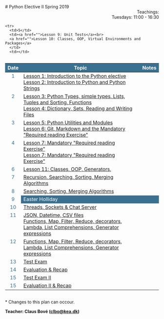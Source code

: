 <head>
  <style> 
    
    h1:first-of-type {display: none;}
    #github {text-align: right; margin:-50px 0 50px 0}
    #teachings {text-align: right; margin: 0px 0 10px 0}
    #tbl {display: inline-table}
    td {vertical-align: top;}
    thead th {background-color: #3a7090; color:#ffffff}
    td:nth-child(1) {color: #3a7090; text-align:center}
  </style>
</head>
# Python Elective II Spring 2019

<!-- <div id="github"><a href="https://github.com/python-elective-2-spring-2019/">GitHub</a>
</div> -->

<div id="teachings">
  Teachings: <br> Tuesdays: 11:00 - 16:30<br> 
</div>

<table id="tbl">
  <thead>
  <tr>
      <th>Date</th>
      <th>Topic</th>
      <th>Notes</th>
  </tr>
  </thead>
  <tbody>
  <tr>
      <td>1</td>
      <td>    
        <a href="https://github.com/python-elective-2-spring-2019/Lesson-01-Introduction-to-the-Python-elective/blob/master/README.md">Lesson 1: Introduction to the Python elective</a><br>
        <a href="https://github.com/python-elective-2-spring-2019/Lesson-02-Introduction-to-Python-and-Python-Strings/blob/master/README.md">Lesson 2: Introduction to Python and Python Strings</a>
        </td>
    <td></td>
  </tr>
  
  <tr>
      <td>2</td>
      <td><a href="https://github.com/python-elective-2-spring-2019/Lesson-03-Python-Types-simple-types-Lists-Tuples-and-Sorting/blob/master/README.md">Lesson 3: Python Types, simple types, Lists, Tuples and Sorting, Functions</a><br>
      <a href="https://github.com/python-elective-2-spring-2019/Lesson-04-Dictionary-Sets-Reading-and-Writing-Files/blob/master/README.md">Lesson 4: Dictionary, Sets, Reading and Writing Files</a>
      </td>
      <td></td>
  </tr>
  
  <tr>
      <td>3</td>
      <td><a href="https://github.com/python-elective-2-spring-2019/Lesson-05-Python-Utilities-and-Modules/blob/master/README.md">Lesson 5: Python Utilities and Modules</a><br>
      <a href="https://github.com/python-elective-2-spring-2019/Lesson-06-Git-Markdown-and-Required-reading-Exercise/blob/master/README.md">Lesson 6: Git, Markdown and the Mandatory "Required reading Exercise"</a>
      </td>
      <td></td>
  </tr>  
  
<tr>     
      <td>4</td>
      <td><a href="https://github.com/python-elective-2-spring-2019/Lesson-07-Required-reading-Exercise/blob/master/README.md">Lesson 7: Mandatory "Required reading Exercise"</a><br>
      <a href="https://github.com/python-elective-2-spring-2019/Lesson-08-Required-reading-Exercise/blob/master/README.md">Lesson 7: Mandatory "Required reading Exercise"</a>
      </td>
      <td></td>
  </tr>

    <tr>   
      <td>5</td>
      <td><a href="">Lesson 9: Unit Tests</a><br>
      <a href="">Lesson 10: Classes, OOP, Virtual Environments and Packages</a>
      </td>
      <td></td>
  </tr>
    
  <tr> 
      <td>6</td>
      <td><a href="">Lesson 11: Classes, OOP, Generators, </a>
      </td>
      <td></td>
  </tr>
  
  <tr>  
      <td>7</td>
      <td><a href="">Recursion, Searching, Sorting, Merging Algorithms</a></td>
      <td></td>
  </tr>

  <tr>  
      <td>8</td>
      <td><a href="">Searching, Sorting, Merging Algorithms</a></td>
      <td></td>
  </tr>

  <tr >
      <td>9</td>
      <td style="background-color: #3a7090; color:#fff">Easter Holliday</td>
      <td style="background-color: #3a7090; color:#fff"></td>
  </tr>

  <tr> 
      <td>10</td>
      <td><a href="">Threads, Sockets & Chat Server</a></td>
      <td></td>
  </tr>
 
  <tr>
      <td>11</td>
      <td><a href="">JSON, Datetime, CSV files</a><br>
      <a href="">Functions, Map, Filter, Reduce, decorators, Lambda, List Comprehensions, Generator expressions</a>
      </td>
      <td></td>
  </tr>
  
  <tr>
      <td>12</td>
      <td><a href="">Functions, Map, Filter, Reduce, decorators, Lambda, List Comprehensions, Generator expressions</a></td>
      <td></td>
  </tr>

  <tr>
      <td>13</td>
      <td><a href="">Test Exam</a></td>
      <td></td>
  </tr>
  
  <tr>
      <td>14</td>
      <td><a href="">Evaluation & Recap</a></td>
      <td></td>
  </tr>
  
  <tr>    
      <td>15</td>
      <td><a href="">Test Exam II</a></td>
      <td></td>
  </tr>
  <tr>
      <td>15</td>
      <td><a href="">Evaluation II & Recap</a></td>
      <td></td>
  </tr>

  </tbody>
</table>
            
\* Changes to this plan can occour. <br>

__Teacher: Claus Bové (clbo@kea.dk)__

<script>
 var dates = [

        {week : 1, date : '19-02'}, 

        {week : 2, date : '26-02'},  

        {week : 3, date : '05-03'}, 

        {week : 4, date : '12-03'}, 

        {week : 5, date : '19-03'}, 

        {week : 6, date : '26-03'}, 

        {week : 7, date : '02-04'}, 

        {week : 8, date : '09-04'},

         {week : 15, date : '12-04'},
        // week 9 Easter
        {week : 9, date : '23-04'},        

        {week : 10, date : '30-04'},

        {week : 11, date : '07-05'},

        {week : 12, date : '14-05'},

        {week : 13, date : '21-05'},

        {week : 14, date : '28-05'},

        {week : 15, date : '04-06'},

       

    ]; 
  
 var table = document.getElementById("tbl");  
 var rows = table.getElementsByTagName("tr");
 
 for(i = 1; i < rows.length; i++){

     if(rows[i].getAttribute("class") === 'holliday'){
        i++;   
     }

      var tds = rows[i].getElementsByTagName("td"); 
      tds[0].innerHTML= dates[i-1].date + '-2019'; 
      // tds[1].innerHTML= dates[i-1].date + ' - 2018';  
    } 
 
</script>

